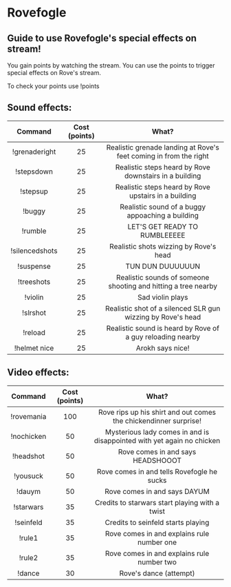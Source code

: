 # Rovefogle

## Guide to use Rovefogle's special effects on stream!

You gain points by watching the stream. 
You can use the points to trigger special effects on Rove's stream.

To check your points use !points

## Sound effects:

| Command | Cost (points) | What? |
|:-----:|:-----:|:-----:|
|!grenaderight| 25 | Realistic grenade landing at Rove's feet coming in from the right |
|!stepsdown| 25 | Realistic steps heard by Rove downstairs in a building |
|!stepsup| 25 | Realistic steps heard by Rove upstairs in a building |
|!buggy| 25 | Realistic sound of a buggy appoaching a building |
|!rumble| 25 | LET'S GET READY TO RUMBLEEEEE |
|!silencedshots| 25 | Realistic shots wizzing by Rove's head |
|!suspense| 25 | TUN DUN DUUUUUUN |
|!treeshots| 25 | Realistic sounds of someone shooting and hitting a tree nearby |
|!violin| 25 | Sad violin plays |
|!slrshot| 25 | Realistic shot of a silenced SLR gun wizzing by Rove's head |
|!reload| 25 | Realistic sound is heard by Rove of a guy reloading nearby |
|!helmet nice| 25 | Arokh says nice! |

## Video effects:

| Command | Cost (points) | What? |
|:-----:|:-----:|:-----:|
|!rovemania| 100 | Rove rips up his shirt and out comes the chickendinner surprise! |
|!nochicken| 50 | Mysterious lady comes in and is disappointed with yet again no chicken |
|!headshot| 50 | Rove comes in and says HEADSHOOOT |
|!yousuck| 50 | Rove comes in and tells Rovefogle he sucks |
|!dauym| 50 | Rove comes in and says DAYUM |
|!starwars| 35 | Credits to starwars start playing with a twist |
|!seinfeld| 35 | Credits to seinfeld starts playing |
|!rule1| 35 | Rove comes in and explains rule number one |
|!rule2| 35 | Rove comes in and explains rule number two |
|!dance| 30 | Rove's dance (attempt) |



